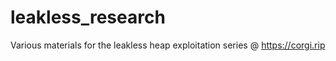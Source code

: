 # leakless_research
Various materials for the leakless heap exploitation series @ https://corgi.rip
